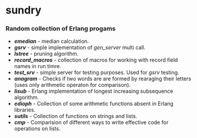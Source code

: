 # sundry
<h3>Random collection of Erlang progams</h3>

<ul>
    <li><b><i>emedian</b></i> - median calculation.</li>
    <li><b><i>gsrv</b></i> - simple implementation of <i>gen_server</i> multi call.</li>
    <li><b><i>lstree</b></i> - pruning algorithm.</li>
    <li><b><i>record_macros</b></i> - collection of macros for working with record field names in run timre.</li>
    <li><b><i>test_srv</b></i> - simple server for testing purposes. Used for <i>gsrv</i> testing.</li>
    <li><b><i>anagram</b></i> - Checks if two words are are formed by rearaging their letters (uses only arithmetic operaton for comparison).</li>
    <li><b><i>lisub</b></i> - Erlang implementation of longest increasing subsequence algorithm.</li>
    <li><b><i>edioph</b></i> - Collection of some arithmetic functions absent in Erlang libraries.</li>
    <li><b><i>sutils</b></i> - Collection of functions on strings and lists.</li>
    <li><b><i>cmp</b></i> - Comparision of different ways to write effective code for operations on lists.</li>
</ul>
